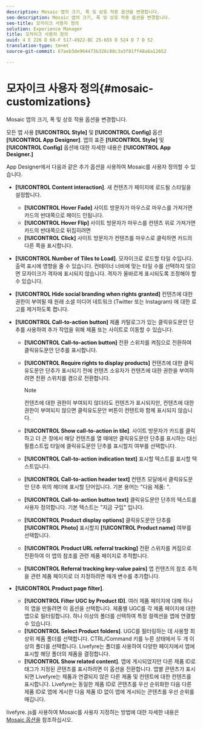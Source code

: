 ```yaml
---
description: Mosaic 앱의 크기, 폭 및 상호 작용 옵션을 변경합니다.
seo-description: Mosaic 앱의 크기, 폭 및 상호 작용 옵션을 변경합니다.
seo-title: 모자이크 사용자 정의
solution: Experience Manager
title: 모자이크 사용자 정의
uuid: 4 E 226 D 68-F 517-4922-BC 25-655 D 524 D 7 D 52
translation-type: tm+mt
source-git-commit: 67aeb3de964473b326c88c3a3f81ff48a6a12652

---
```



# 모자이크 사용자 정의{#mosaic-customizations}

Mosaic 앱의 크기, 폭 및 상호 작용 옵션을 변경합니다.

모든 앱 사용 **[!UICONTROL Style]** 및 **[!UICONTROL Config]** 옵션 **[!UICONTROL App Designer]**. 앱의 표준 **[!UICONTROL Style]** 및 **[!UICONTROL Config]** 옵션에 대한 자세한 내용은 **[!UICONTROL App Designer.]**

App Designer에서 다음과 같은 추가 옵션을 사용하여 Mosaic를 사용자 정의할 수 있습니다.

* **[!UICONTROL Content interaction]**. 새 컨텐츠가 페이지에 로드될 스타일을 설정합니다.

   * **[!UICONTROL Hover Fade]** 사이트 방문자가 마우스로 마우스를 가져가면 카드의 반대쪽으로 페이드 인됩니다.
   * **[!UICONTROL Hover Flip]** 사이트 방문자가 마우스를 컨텐츠 위로 가져가면 카드의 반대쪽으로 뒤집히려면
   * **[!UICONTROL Click]** 사이트 방문자가 컨텐츠를 마우스로 클릭하면 카드의 다른 쪽을 표시합니다.

* **[!UICONTROL Number of Tiles to Load]**. 모자이크로 로드할 타일 수입니다. 출력 표시에 영향을 줄 수 있습니다. 컨테이너 너비에 맞는 타일 수를 선택하지 않으면 모자이크가 격자에 표시되지 않습니다. 격자가 올바르게 표시되도록 조정해야 할 수 있습니다.
* **[!UICONTROL Hide social branding when rights granted]** 컨텐츠에 대한 권한이 부여될 때 원래 소셜 미디어 네트워크 (Twitter 또는 Instagram) 에 대한 로고를 제거하도록 켭니다.

* **[!UICONTROL Call-to-action button]** 제품 카탈로그가 있는 클릭유도문안 단추를 사용하여 추가 작업을 위해 제품 또는 사이트로 이동할 수 있습니다.

   * **[!UICONTROL Call-to-action button]** 전환 스위치를 켜짐으로 전환하여 클릭유도문안 단추를 표시합니다.

   * **[!UICONTROL Require rights to display products]** 컨텐츠에 대한 클릭유도문안 단추가 표시되기 전에 컨텐츠 소유자가 컨텐츠에 대한 권한을 부여하려면 전환 스위치를 켬으로 전환합니다.

      >[!NOTE]
      >
      >컨텐츠에 대한 권한이 부여되지 않더라도 컨텐츠가 표시되지만, 컨텐츠에 대한 권한이 부여되지 않으면 클릭유도문안 버튼이 컨텐트와 함께 표시되지 않습니다.

   * **[!UICONTROL Show call-to-action in tile]**. 사이트 방문자가 카드를 클릭하고 더 큰 창에서 해당 컨텐츠를 열 때에만 클릭유도문안 단추를 표시하는 대신 필름스트립 타일에 클릭유도문안 단추를 표시할지 여부를 선택합니다.
   * **[!UICONTROL Call-to-action indication text]** 표시할 텍스트를 표시할 텍스트입니다.

   * **[!UICONTROL Call-to-action header text]** 컨텐츠 모달에서 클릭유도문안 단추 위의 헤더에 표시할 단어입니다. 기본 용어는 "다음 제품: ".

   * **[!UICONTROL Call-to-action button text]** 클릭유도문안 단추의 텍스트를 사용자 정의합니다. 기본 텍스트는 "지금 구입" 입니다.

   * **[!UICONTROL Product display options]** 클릭유도문안 단추를 **[!UICONTROL Photo]** 표시할지 **[!UICONTROL Product name]** 여부를 선택합니다.

   * **[!UICONTROL Product URL referral tracking]** 전환 스위치를 켜짐으로 전환하여 이 앱의 참조를 관련 제품 페이지로 추적합니다.

   * **[!UICONTROL Referral tracking key-value pairs]** 앱 컨텐츠의 참조 추적을 관련 제품 페이지로 더 지정하려면 매개 변수를 추가합니다.

* **[!UICONTROL Product page filter]**.

   * **[!UICONTROL Filter UGC by Product ID]**. 여러 제품 페이지에 대해 하나의 앱을 만들려면 이 옵션을 선택합니다. 제품별 UGC를 각 제품 페이지에 대한 앱으로 필터링합니다. 하나 이상의 폴더를 선택하여 특정 컬렉션을 앱에 연결할 수 있습니다.
   * **[!UICONTROL Select Product folders]**. UGC를 필터링하는 데 사용할 최상위 제품 폴더를 선택합니다. CTRL/Command 키를 누른 상태에서 두 개 이상의 폴더를 선택합니다. Livefyre는 폴더를 사용하여 다양한 페이지에서 앱에 표시할 해당 폴더의 제품을 결정합니다.
   * **[!UICONTROL Show related content]**. 앱에 게시되었지만 다른 제품 ID로 태그가 지정된 콘텐츠를 표시하려면 이 옵션을 전환합니다. 앱별 콘텐츠가 표시되면 Livefyre는 제품과 연결되지 않은 다른 제품 및 컨텐트에 대한 컨텐츠를 표시합니다. Livefyre는 동일한 제품 ID로 콘텐츠를 우선 순위화한 다음 다른 제품 ID로 앱에 게시한 다음 제품 ID 없이 앱에 게시되는 콘텐츠를 우선 순위를 매깁니다.

livefyre. js를 사용하여 Mosaic를 사용자 지정하는 방법에 대한 자세한 내용은 [Mosaic 옵션을](/help/implementation/c-getting-started/c-implementation-process/c-using-livefyre.js-to-create-customize-and-use-apps-on-your-site.md) 참조하십시오.
